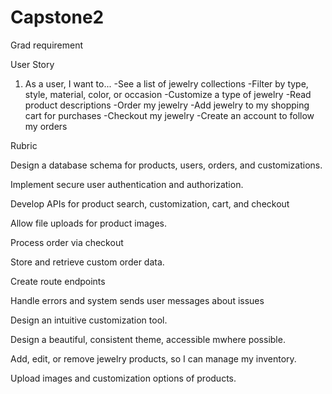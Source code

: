 # Capstone2
Grad requirement

User Story
 1. As a user, I want to...
-See a list of jewelry collections
-Filter by type, style, material, color, or occasion
-Customize a type of jewelry
-Read product descriptions
-Order my jewelry
-Add jewelry to my shopping cart for purchases
-Checkout my jewelry
-Create an account to follow my orders

 

Rubric

Design a database schema for products, users, orders, and customizations.

Implement secure user authentication and authorization.

Develop APIs for product search, customization, cart, and checkout

Allow file uploads for product images.

Process order via checkout

Store and retrieve custom order data.

Create route endpoints

Handle errors and system sends user messages about issues

Design an intuitive customization tool.

Design a beautiful, consistent theme, accessible mwhere possible.

Add, edit, or remove jewelry products, so I can manage my inventory.

Upload images and customization options of products.
